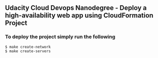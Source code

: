 ## Udacity Cloud Devops Nanodegree - Deploy a high-availability web app using CloudFormation Project

### To deploy the project simply run the following

```
$ make create-network
$ make create-servers
```


